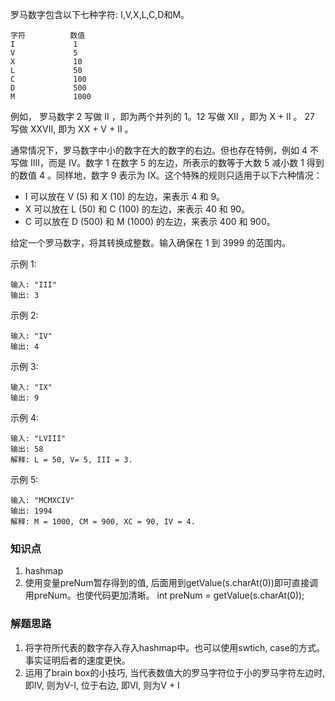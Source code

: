 罗马数字包含以下七种字符: I,V,X,L,C,D和M。

    字符          数值
    I             1
    V             5
    X             10
    L             50
    C             100
    D             500
    M             1000

例如， 罗马数字 2 写做 II ，即为两个并列的 1。12 写做 XII ，即为 X + II 。 27 写做  XXVII, 即为 XX + V + II 。

通常情况下，罗马数字中小的数字在大的数字的右边。但也存在特例，例如 4 不写做 IIII，而是 IV。数字 1 在数字 5 的左边，所表示的数等于大数 5 减小数 1 得到的数值 4 。同样地，数字 9 表示为 IX。这个特殊的规则只适用于以下六种情况：

* I 可以放在 V (5) 和 X (10) 的左边，来表示 4 和 9。
* X 可以放在 L (50) 和 C (100) 的左边，来表示 40 和 90。 
* C 可以放在 D (500) 和 M (1000) 的左边，来表示 400 和 900。

给定一个罗马数字，将其转换成整数。输入确保在 1 到 3999 的范围内。

示例 1:

    输入: "III"
    输出: 3

示例 2:

    输入: "IV"
    输出: 4

示例 3:

    输入: "IX"
    输出: 9

示例 4:

    输入: "LVIII"
    输出: 58
    解释: L = 50, V= 5, III = 3.

示例 5:

    输入: "MCMXCIV"
    输出: 1994
    解释: M = 1000, CM = 900, XC = 90, IV = 4.
   
### 知识点
1. hashmap
2. 使用变量preNum暂存得到的值, 后面用到getValue(s.charAt(0))即可直接调用preNum。也使代码更加清晰。
   int preNum = getValue(s.charAt(0));
### 解题思路
1. 将字符所代表的数字存入存入hashmap中。也可以使用swtich, case的方式。事实证明后者的速度更快。
2. 运用了brain box的小技巧, 当代表数值大的罗马字符位于小的罗马字符左边时, 即IV, 则为V-I, 位于右边, 即VI, 则为V + I

